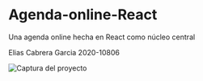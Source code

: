 # Agenda-online-React
Una agenda online hecha en React como núcleo central

Elias Cabrera  Garcia
2020-10806

![Captura del proyecto](Captura-del-proyecto.png)
